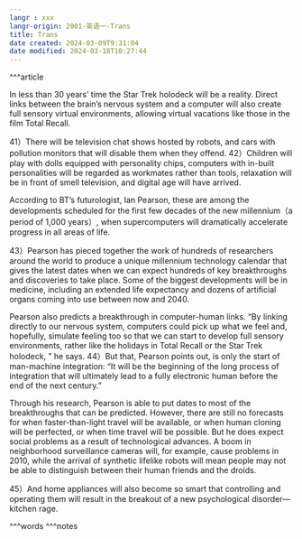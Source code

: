 ```yaml
---
langr : xxx
langr-origin: 2001-英语一-Trans
title: Trans
date created: 2024-03-09T9:31:04
date modified: 2024-03-18T10:27:44
---
```


^^^article

In less than 30 years’ time the Star Trek holodeck will be a reality. Direct links between the brain’s nervous system and a computer will also create full sensory virtual environments, allowing virtual vacations like those in the film Total Recall.

41）There will be television chat shows hosted by robots, and cars with pollution monitors that will disable them when they offend. 42）Children will play with dolls equipped with personality chips, computers with in-built personalities will be regarded as workmates rather than tools, relaxation will be in front of smell television, and digital age will have arrived.

According to BT’s futurologist, Ian Pearson, these are among the developments scheduled for the first few decades of the new millennium（a period of 1,000 years）, when supercomputers will dramatically accelerate progress in all areas of life.

43）Pearson has pieced together the work of hundreds of researchers around the world to produce a unique millennium technology calendar that gives the latest dates when we can expect hundreds of key breakthroughs and discoveries to take place. Some of the biggest developments will be in medicine, including an extended life expectancy and dozens of artificial organs coming into use between now and 2040.

Pearson also predicts a breakthrough in computer-human links. “By linking directly to our nervous system, computers could pick up what we feel and, hopefully, simulate feeling too so that we can start to develop full sensory environments, rather like the holidays in Total Recall or the Star Trek holodeck, ” he says. 44）But that, Pearson points out, is only the start of man-machine integration: “It will be the beginning of the long process of integration that will ultimately lead to a fully electronic human before the end of the next century.”

Through his research, Pearson is able to put dates to most of the breakthroughs that can be predicted. However, there are still no forecasts for when faster-than-light travel will be available, or when human cloning will be perfected, or when time travel will be possible. But he does expect social problems as a result of technological advances. A boom in neighborhood surveillance cameras will, for example, cause problems in 2010, while the arrival of synthetic lifelike robots will mean people may not be able to distinguish between their human friends and the droids.

45）And home appliances will also become so smart that controlling and operating them will result in the breakout of a new psychological disorder—kitchen rage.




^^^words
^^^notes
